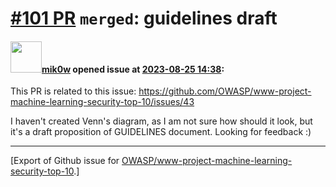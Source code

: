 # [\#101 PR](https://github.com/OWASP/www-project-machine-learning-security-top-10/pull/101) `merged`: guidelines draft

#### <img src="https://avatars.githubusercontent.com/u/64902909?u=0d09ff56fe837eafe74b3410ec0eb7dc48fe7d21&v=4" width="50">[mik0w](https://github.com/mik0w) opened issue at [2023-08-25 14:38](https://github.com/OWASP/www-project-machine-learning-security-top-10/pull/101):

This PR is related to this issue: https://github.com/OWASP/www-project-machine-learning-security-top-10/issues/43

I haven't created Venn's diagram, as I am not sure how should it look, but it's a draft proposition of GUIDELINES document. Looking for feedback :)




-------------------------------------------------------------------------------



[Export of Github issue for [OWASP/www-project-machine-learning-security-top-10](https://github.com/OWASP/www-project-machine-learning-security-top-10).]
